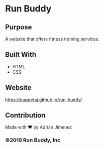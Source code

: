 # Run Buddy

## Purpose 
A website that offers fitness training services. 

## Built With
* HTML 
* CSS

## Website
https://puppetaj.github.io/run-buddy/

## Contribution 
Made with ❤️ by Adrian Jimenez

### ©️2019 Run Buddy, Inc 
